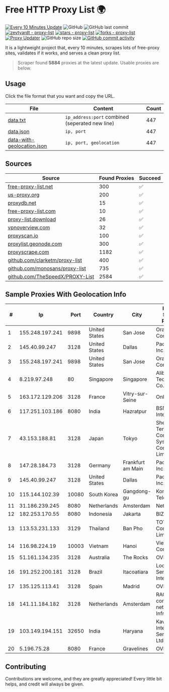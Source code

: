
# Free HTTP Proxy List 🌍

[![Every 10 Minutes Update](https://github.com/mertguvencli/http-proxy-list/actions/workflows/main.yml/badge.svg?branch=main)](https://github.com/mertguvencli/http-proxy-list/actions/workflows/main.yml)
![GitHub](https://img.shields.io/github/license/mertguvencli/http-proxy-list)
![GitHub last commit](https://img.shields.io/github/last-commit/mertguvencli/http-proxy-list)
[![zevtyardt - proxy-list](https://img.shields.io/static/v1?label=zevtyardt&message=proxy-list&color=blue&logo=github)](https://github.com/zevtyardt/proxy-list "Go to GitHub repo")
[![stars - proxy-list](https://img.shields.io/github/stars/zevtyardt/proxy-list?style=social)](https://github.com/zevtyardt/proxy-list)
[![forks - proxy-list](https://img.shields.io/github/forks/zevtyardt/proxy-list?style=social)](https://github.com/zevtyardt/proxy-list)
[![Proxy Updater](https://github.com/zevtyardt/proxy-list/workflows/Proxy%20Updater/badge.svg)](https://github.com/zevtyardt/proxy-list/actions?query=workflow:"Proxy+Updater")
![GitHub repo size](https://img.shields.io/github/repo-size/zevtyardt/proxy-list)
[![GitHub commit activity](https://img.shields.io/github/commit-activity/m/zevtyardt/proxy-list?logo=commits)](https://github.com/zevtyardt/proxy-list/commits/main)

It is a lightweight project that, every 10 minutes, scrapes lots of free-proxy sites, validates if it works, and serves a clean proxy list.

> Scraper found **5884** proxies at the latest update. Usable proxies are below.

## Usage

Click the file format that you want and copy the URL.

|File|Content|Count|
|----|-------|-----|
|[data.txt](https://raw.githubusercontent.com/mertguvencli/http-proxy-list/main/proxy-list/data.txt)|`ip_address:port` combined (seperated new line)|447|
|[data.json](https://raw.githubusercontent.com/mertguvencli/http-proxy-list/main/proxy-list/data.json)|`ip, port`|447|
|[data-with-geolocation.json](https://raw.githubusercontent.com/mertguvencli/http-proxy-list/main/proxy-list/data-with-geolocation.json)|`ip, port, geolocation`|447|

## Sources

|Source|Found Proxies|Succeed|
|------|-------------|-------|
|[free-proxy-list.net](https://free-proxy-list.net)|300|✅|
|[us-proxy.org](https://www.us-proxy.org)|200|✅|
|[proxydb.net](http://proxydb.net)|15|✅|
|[free-proxy-list.com](https://free-proxy-list.com/?page=&port=&type%5B%5D=http&type%5B%5D=https&up_time=0&search=Search)|10|✅|
|[proxy-list.download](https://www.proxy-list.download/HTTP)|26|✅|
|[vpnoverview.com](https://vpnoverview.com/privacy/anonymous-browsing/free-proxy-servers)|32|✅|
|[proxyscan.io](https://www.proxyscan.io)|100|✅|
|[proxylist.geonode.com](https://proxylist.geonode.com/api/proxy-list?limit=300&page=1&sort_by=lastChecked&sort_type=desc&protocols=http,https)|300|✅|
|[proxyscrape.com](https://api.proxyscrape.com/v2/?request=displayproxies&protocol=http&timeout=10000&country=all&ssl=all&anonymity=all)|1182|✅|
|[github.com/clarketm/proxy-list](https://raw.githubusercontent.com/clarketm/proxy-list/master/proxy-list-raw.txt)|400|✅|
|[github.com/monosans/proxy-list](https://raw.githubusercontent.com/monosans/proxy-list/main/proxies/http.txt)|735|✅|
|[github.com/TheSpeedX/PROXY-List](https://raw.githubusercontent.com/TheSpeedX/PROXY-List/master/http.txt)|2584|✅|


## Sample Proxies With Geolocation Info

|#|Ip|Port|Country|City|Internet Service Provider|
|-|--|----|-------|----|-------------------------|
|1|155.248.197.241|9898|United States|San Jose|Oracle Corporation|
|2|145.40.99.247|3128|United States|Dallas|Packet Host, Inc.|
|3|155.248.197.241|9898|United States|San Jose|Oracle Corporation|
|4|8.219.97.248|80|Singapore|Singapore|Alibaba (US) Technology Co., Ltd.|
|5|163.172.129.206|3128|France|Vitry-sur-Seine|Online S.A.S.|
|6|117.251.103.186|8080|India|Hazratpur|BSNL Internet|
|7|43.153.188.81|3128|Japan|Tokyo|Shenzhen Tencent Computer Systems Company Limited|
|8|147.28.184.73|3128|Germany|Frankfurt am Main|Packet Host, Inc.|
|9|145.40.99.247|3128|United States|Dallas|Packet Host, Inc.|
|10|115.144.102.39|10080|South Korea|Gangdong-gu|Korea Telecom|
|11|31.186.239.245|8080|Netherlands|Amsterdam|NetSkope Inc|
|12|182.253.170.55|8080|Indonesia|Jakarta|BIZNET|
|13|113.53.231.133|3129|Thailand|Ban Pho|TOT Public Company Limited|
|14|116.98.224.19|10003|Vietnam|Hanoi|Viettel Corporation|
|15|51.161.134.235|3128|Australia|The Rocks|OVH Hosting|
|16|191.252.200.181|3128|Brazil|Itacoatiara|Locaweb Serviços de Internet S/A|
|17|135.125.113.41|3128|Spain|Madrid|OVH SAS|
|18|141.11.184.182|3128|Netherlands|Amsterdam|RACK400 com netherlands Infrastructure|
|19|103.149.194.151|32650|India|Haryana|Kavya Internet Services Pvt Ltd|
|20|5.196.75.28|8080|France|Gravelines|OVH SAS|



## Contributing

Contributions are welcome, and they are greatly appreciated! Every
little bit helps, and credit will always be given.

